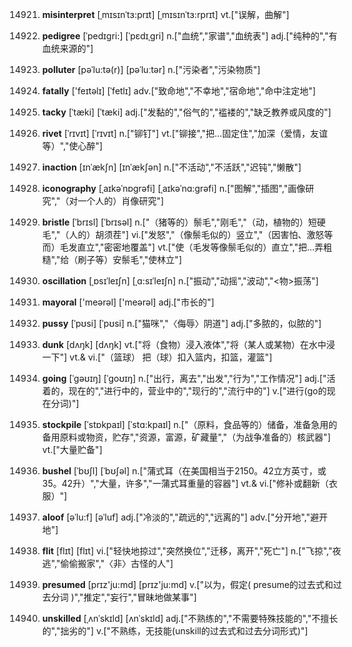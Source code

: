 14921. **misinterpret**
[ˌmɪsɪnˈtɜ:prɪt]  [ˌmɪsɪnˈtɜ:rprɪt]
vt.["误解，曲解"]  

14922. **pedigree**
[ˈpedɪgri:]  [ˈpɛdɪˌɡri]
n.["血统","家谱","血统表"]  adj.["纯种的","有血统来源的"]  

14923. **polluter**
[pəˈlu:tə(r)]  [pəˈluːtər]
n.["污染者","污染物质"]  

14924. **fatally**
['feɪtəlɪ]  [ˈfetlɪ]
adv.["致命地","不幸地","宿命地","命中注定地"]  

14925. **tacky**
[ˈtæki]  [ˈtæki]
adj.["发黏的","俗气的","褴褛的","缺乏教养或风度的"]  

14926. **rivet**
[ˈrɪvɪt]  [ˈrɪvɪt]
n.["铆钉"]  vt.["铆接","把…固定住","加深（爱情，友谊等）","使心醉"]  

14927. **inaction**
[ɪnˈækʃn]  [ɪnˈækʃən]
n.["不活动","不活跃","迟钝","懒散"]  

14928. **iconography**
[ˌaɪkəˈnɒgrəfi]  [ˌaɪkəˈnɑ:grəfi]
n.["图解","插图","画像研究","（对一个人的）肖像研究"]  

14929. **bristle**
[ˈbrɪsl]  [ˈbrɪsəl]
n.["（猪等的）鬃毛","刚毛","（动，植物的）短硬毛","（人的）胡须茬"]  vi.["发怒","（像鬃毛似的）竖立","（因害怕、激怒等而）毛发直立","密密地覆盖"]  vt.["使（毛发等像鬃毛似的）直立","把…弄粗糙","给（刷子等）安鬃毛","使林立"]  

14930. **oscillation**
[ˌɒsɪˈleɪʃn]  [ˌɑ:sɪˈleɪʃn]
n.["振动","动摇","波动","<物>振荡"]  

14931. **mayoral**
['meərəl]  ['meərəl]
adj.["市长的"]  

14932. **pussy**
[ˈpʊsi]  [ˈpʊsi]
n.["猫咪","〈侮辱〉阴道"]  adj.["多脓的，似脓的"]  

14933. **dunk**
[dʌŋk]  [dʌŋk]
vt.["将（食物）浸入液体","将（某人或某物）在水中浸一下"]  vt.& vi.["（篮球） 把（球）扣入篮内，扣篮，灌篮"]  

14934. **going**
[ˈgəʊɪŋ]  [ˈgoʊɪŋ]
n.["出行，离去","出发","行为","工作情况"]  adj.["活着的，现在的","进行中的，营业中的","现行的","流行中的"]  v.["进行(go的现在分词)"]  

14935. **stockpile**
[ˈstɒkpaɪl]  [ˈstɑ:kpaɪl]
n.["（原料，食品等的）储备，准备急用的备用原料或物资，贮存","资源，富源，矿藏量","（为战争准备的）核武器"]  vt.["大量贮备"]  

14936. **bushel**
[ˈbʊʃl]  [ˈbʊʃəl]
n.["蒲式耳（在美国相当于2150。42立方英寸，或35。42升）","大量，许多","一蒲式耳重量的容器"]  vt.& vi.["修补或翻新（衣服）"]  

14937. **aloof**
[əˈlu:f]  [əˈluf]
adj.["冷淡的","疏远的","远离的"]  adv.["分开地","避开地"]  

14938. **flit**
[flɪt]  [flɪt]
vi.["轻快地掠过","突然换位","迁移，离开","死亡"]  n.["飞掠","夜逃","偷偷搬家","〈非〉古怪的人"]  

14939. **presumed**
[prɪz'ju:md]  [prɪz'ju:md]
v.["以为，假定( presume的过去式和过去分词 )","推定","妄行","冒昧地做某事"]  

14940. **unskilled**
[ˌʌnˈskɪld]  [ʌnˈskɪld]
adj.["不熟练的","不需要特殊技能的","不擅长的","拙劣的"]  v.["不熟练，无技能(unskill的过去式和过去分词形式)"]  

